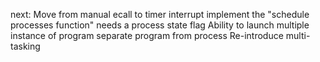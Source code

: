 next:
Move from manual ecall to timer interrupt
implement the "schedule processes function"
    needs a process state flag
Ability to launch multiple instance of program
    separate program from process
Re-introduce multi-tasking
